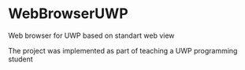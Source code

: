 # WebBrowserUWP
Web browser for UWP based on standart web view

The project was implemented as part of teaching a UWP programming student
